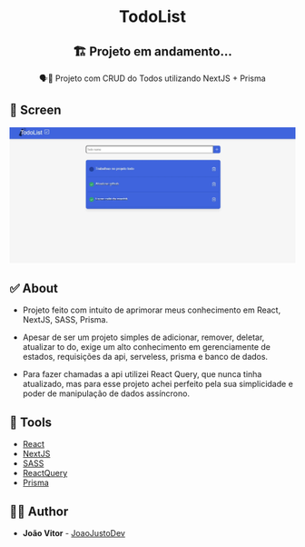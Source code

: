 <h1 align="center">
  <strong>TodoList</strong>
</h1>

<h2 align="center">
  <strong>🏗️ Projeto em andamento...</strong>
</h2>

<p align="center">
🗣👥 Projeto com CRUD do Todos utilizando NextJS + Prisma
</p>

## 🎨 Screen

<img alt="Tela principal do site todolist" src="./.github/image.webp" />

<h3 align="center">

</h3>

## ✅ About

- Projeto feito com intuito de aprimorar meus conhecimento em React, NextJS, SASS, Prisma.

- Apesar de ser um projeto simples de adicionar, remover, deletar, atualizar to do, exige um alto conhecimento em gerenciamente de estados, requisições da api, serveless, prisma e banco de dados.

- Para fazer chamadas a api utilizei React Query, que nunca tinha atualizado, mas para esse projeto achei perfeito pela sua simplicidade e poder de manipulação de dados assíncrono.

## 🧰 Tools

- [React](https://reactjs.org/)
- [NextJS](https://nextjs.org/)
- [SASS](https://sass-lang.com/)
- [ReactQuery](https://tanstack.com/query/v4/?from=reactQueryV3&original=https://react-query-v3.tanstack.com/)
- [Prisma](https://www.prisma.io/)

## 🙋‍♂️ Author

- **João Vitor** - [JoaoJustoDev](https://github.com/joaojustodev)
